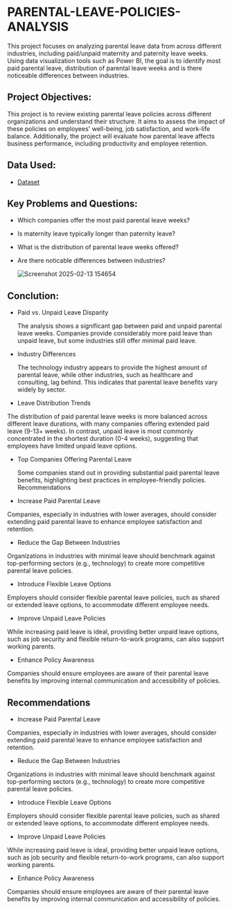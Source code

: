 # PARENTAL-LEAVE-POLICIES-ANALYSIS
This project focuses on analyzing parental leave data from across different industries, including paid/unpaid maternity and paternity leave weeks. Using data visualization tools such as Power BI, the goal is to identify most paid parental leave, distribution of parental leave weeks and is there noticeable differences between industries.

## Project Objectives:
This project is to review existing parental leave policies across different organizations and understand their structure. It aims to assess the impact of these policies on employees' well-being, job satisfaction, and work-life balance. Additionally, the project will evaluate how parental leave affects business performance, including productivity and employee retention.

## Data Used:
- <a href="https://mavenanalytics.io/data-playground?order=date_added%2Cdesc&search=parental">Dataset</a>


## Key Problems and Questions:

- Which companies offer the most paid parental leave weeks?
  
- Is maternity leave typically longer than paternity leave?
		
- What is the distribution of parental leave weeks offered?
	
- Are there noticable differences between industries?


  ![Screenshot 2025-02-13 154654](https://github.com/user-attachments/assets/ba1a3e11-edac-45c0-aeac-32f7f86788c5)


 ## Conclution:
  
- Paid vs. Unpaid Leave Disparity
  
  The analysis shows a significant gap between paid and unpaid parental leave weeks. Companies provide considerably more paid leave than unpaid leave, but some industries still offer minimal paid leave.

- Industry Differences
  
  The technology industry appears to provide the highest amount of parental leave, while other industries, such as healthcare and consulting, lag behind. This indicates that parental leave benefits vary widely by sector.
 
- Leave Distribution Trends
  
 The distribution of paid parental leave weeks is more balanced across different leave durations, with many companies offering extended paid leave (9-13+ weeks).
 In contrast, unpaid leave is most commonly concentrated in the shortest duration (0-4 weeks), suggesting that employees have limited unpaid leave options.

- Top Companies Offering Parental Leave

  Some companies stand out in providing substantial paid parental leave benefits, highlighting best practices in employee-friendly policies.
  Recommendations

- Increase Paid Parental Leave
  
Companies, especially in industries with lower averages, should consider extending paid parental leave to enhance employee satisfaction and retention.
  
- Reduce the Gap Between Industries
  
Organizations in industries with minimal leave should benchmark against top-performing sectors (e.g., technology) to create more competitive parental leave policies.

- Introduce Flexible Leave Options
  
Employers should consider flexible parental leave policies, such as shared or extended leave options, to accommodate different employee needs.

- Improve Unpaid Leave Policies
  
While increasing paid leave is ideal, providing better unpaid leave options, such as job security and flexible return-to-work programs, can also support working parents.

- Enhance Policy Awareness
  
Companies should ensure employees are aware of their parental leave benefits by improving internal communication and accessibility of policies.

## Recommendations
- Increase Paid Parental Leave

 Companies, especially in industries with lower averages, should consider extending paid parental leave to enhance employee satisfaction and retention.
 
- Reduce the Gap Between Industries

Organizations in industries with minimal leave should benchmark against top-performing sectors (e.g., technology) to create more competitive parental leave policies.

- Introduce Flexible Leave Options

 Employers should consider flexible parental leave policies, such as shared or extended leave options, to accommodate different employee needs.
 
- Improve Unpaid Leave Policies

 While increasing paid leave is ideal, providing better unpaid leave options, such as job security and flexible return-to-work programs, can also support working parents.
 
- Enhance Policy Awareness

 Companies should ensure employees are aware of their parental leave benefits by improving internal communication and accessibility of policies.










